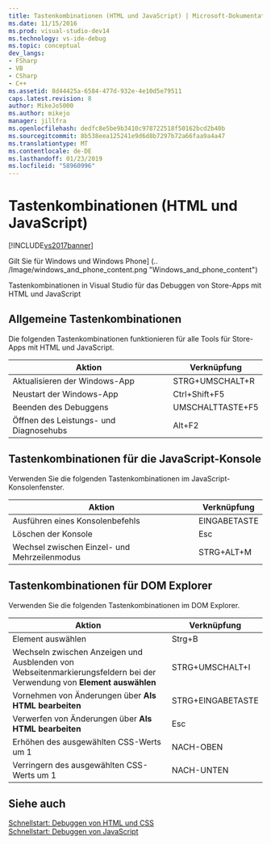 ```yaml
---
title: Tastenkombinationen (HTML und JavaScript) | Microsoft-Dokumentation
ms.date: 11/15/2016
ms.prod: visual-studio-dev14
ms.technology: vs-ide-debug
ms.topic: conceptual
dev_langs:
- FSharp
- VB
- CSharp
- C++
ms.assetid: 8d44425a-6584-477d-932e-4e10d5e79511
caps.latest.revision: 8
author: MikeJo5000
ms.author: mikejo
manager: jillfra
ms.openlocfilehash: dedfc8e5be9b3410c978722518f50162bcd2b40b
ms.sourcegitcommit: 8b538eea125241e9d6d8b7297b72a66faa9a4a47
ms.translationtype: MT
ms.contentlocale: de-DE
ms.lasthandoff: 01/23/2019
ms.locfileid: "58960996"
---
```

# <a name="keyboard-shortcuts-html-and-javascript"></a>Tastenkombinationen (HTML und JavaScript)
[!INCLUDE[vs2017banner](../includes/vs2017banner.md)]

Gilt Sie für Windows und Windows Phone] (.. /Image/windows_and_phone_content.png "Windows_and_phone_content")  
  
 Tastenkombinationen in Visual Studio für das Debuggen von Store-Apps mit HTML und JavaScript  
  
## <a name="general-shortcuts"></a>Allgemeine Tastenkombinationen  
 Die folgenden Tastenkombinationen funktionieren für alle Tools für Store-Apps mit HTML und JavaScript.  
  
|Aktion|Verknüpfung|  
|------------|--------------|  
|Aktualisieren der Windows-App|STRG+UMSCHALT+R|  
|Neustart der Windows-App|Ctrl+Shift+F5|  
|Beenden des Debuggens|UMSCHALTTASTE+F5|  
|Öffnen des Leistungs- und Diagnosehubs|Alt+F2|  
  
## <a name="javascript-console-shortcuts"></a>Tastenkombinationen für die JavaScript-Konsole  
 Verwenden Sie die folgenden Tastenkombinationen im JavaScript-Konsolenfenster.  
  
|Aktion|Verknüpfung|  
|------------|--------------|  
|Ausführen eines Konsolenbefehls|EINGABETASTE|  
|Löschen der Konsole|Esc|  
|Wechsel zwischen Einzel- und Mehrzeilenmodus|STRG+ALT+M|  
  
## <a name="dom-explorer-shortcuts"></a>Tastenkombinationen für DOM Explorer  
 Verwenden Sie die folgenden Tastenkombinationen im DOM Explorer.  
  
|Aktion|Verknüpfung|  
|------------|--------------|  
|Element auswählen|Strg+B|  
|Wechseln zwischen Anzeigen und Ausblenden von Webseitenmarkierungsfeldern bei der Verwendung von **Element auswählen**|STRG+UMSCHALT+I|  
|Vornehmen von Änderungen über **Als HTML bearbeiten**|STRG+EINGABETASTE|  
|Verwerfen von Änderungen über **Als HTML bearbeiten**|Esc|  
|Erhöhen des ausgewählten CSS-Werts um 1|NACH-OBEN|  
|Verringern des ausgewählten CSS-Werts um 1|NACH-UNTEN|  
  
## <a name="see-also"></a>Siehe auch  
 [Schnellstart: Debuggen von HTML und CSS](../debugger/quickstart-debug-html-and-css.md)   
 [Schnellstart: Debuggen von JavaScript](../debugger/quickstart-debug-javascript-using-the-console.md)
